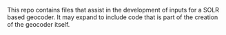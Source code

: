 This repo contains files that assist in the development of inputs for a SOLR based geocoder.  It may expand to include code that is part of the creation of the geocoder itself.